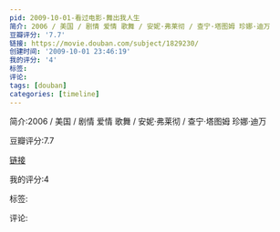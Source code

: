 ```yaml
---
pid: 2009-10-01-看过电影-舞出我人生
简介: 2006 / 美国 / 剧情 爱情 歌舞 / 安妮·弗莱彻 / 查宁·塔图姆 珍娜·迪万
豆瓣评分: '7.7'
链接: https://movie.douban.com/subject/1829230/
创建时间: '2009-10-01 23:46:19'
我的评分: '4'
标签:
评论:
tags: [douban]
categories: [timeline]
---
```

简介:2006 / 美国 / 剧情 爱情 歌舞 / 安妮·弗莱彻 / 查宁·塔图姆 珍娜·迪万

豆瓣评分:7.7

[链接](https://movie.douban.com/subject/1829230/)

我的评分:4

标签:

评论:

